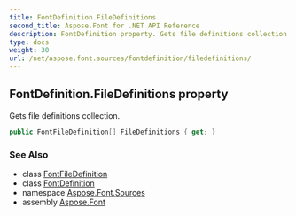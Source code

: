 ```yaml
---
title: FontDefinition.FileDefinitions
second_title: Aspose.Font for .NET API Reference
description: FontDefinition property. Gets file definitions collection
type: docs
weight: 30
url: /net/aspose.font.sources/fontdefinition/filedefinitions/
---
```

## FontDefinition.FileDefinitions property

Gets file definitions collection.

```csharp
public FontFileDefinition[] FileDefinitions { get; }
```

### See Also

* class [FontFileDefinition](../../fontfiledefinition/)
* class [FontDefinition](../)
* namespace [Aspose.Font.Sources](../../fontdefinition/)
* assembly [Aspose.Font](../../../)


